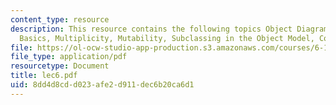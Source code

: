 ```yaml
---
content_type: resource
description: This resource contains the following topics Object Diagrams, Object Model
  Basics, Multiplicity, Mutability, Subclassing in the Object Model, Conclusion.
file: https://ol-ocw-studio-app-production.s3.amazonaws.com/courses/6-170-laboratory-in-software-engineering-fall-2005/8dd4d8cdd023afe2d911dec6b20ca6d1_lec6.pdf
file_type: application/pdf
resourcetype: Document
title: lec6.pdf
uid: 8dd4d8cd-d023-afe2-d911-dec6b20ca6d1
---
```

